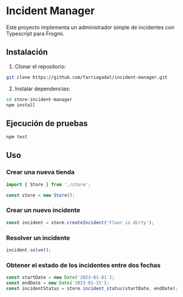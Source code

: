 # Incident Manager

Este proyecto implementa un administrador simple de incidentes con Typescript para Frogmi.

## Instalación

1. Clonar el repositorio:

```bash
git clone https://github.com/farriagadal/incident-manager.git
```

2. Instalar dependencias:

```bash
cd store-incident-manager
npm install
```


## Ejecución de pruebas

```bash
npm test
```


## Uso

### Crear una nueva tienda

```typescript
import { Store } from './store';

const store = new Store();
```

### Crear un nuevo incidente

```typescript
const incident = store.createIncident('Floor is dirty');
```
### Resolver un incidente
```typescript
incident.solve();
```
### Obtener el estado de los incidentes entre dos fechas
```typescript
const startDate = new Date('2023-01-01');
const endDate = new Date('2023-01-31');
const incidentStatus = store.incident_status(startDate, endDate);
```
